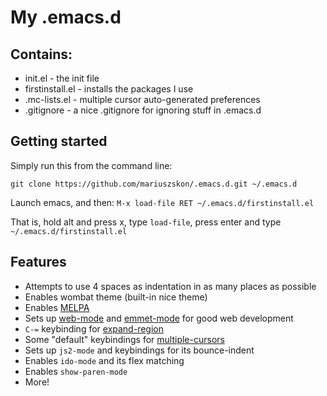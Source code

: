 # My .emacs.d

## Contains:
* init.el - the init file
* firstinstall.el - installs the packages I use
* .mc-lists.el - multiple cursor auto-generated preferences
* .gitignore - a nice .gitignore for ignoring stuff in .emacs.d

## Getting started
Simply run this from the command line:

`git clone https://github.com/mariuszskon/.emacs.d.git ~/.emacs.d`

Launch emacs, and then:
`M-x load-file RET ~/.emacs.d/firstinstall.el`

That is, hold alt and press x, type `load-file`, press enter and type `~/.emacs.d/firstinstall.el`

## Features
* Attempts to use 4 spaces as indentation in as many places as possible
* Enables wombat theme (built-in nice theme)
* Enables [MELPA](http://melpa.org/)
* Sets up [web-mode](https://github.com/fxbois/web-mode) and [emmet-mode](https://github.com/smihica/emmet-mode) for good web development
* `C-=` keybinding for [expand-region](https://github.com/magnars/expand-region.el)
* Some "default" keybindings for [multiple-cursors](https://github.com/magnars/multiple-cursors.el)
* Sets up `js2-mode` and keybindings for its bounce-indent
* Enables `ido-mode` and its flex matching
* Enables `show-paren-mode`
* More!

